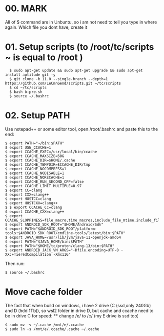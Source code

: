 # 00. MARK

All of $ command are in Unbuntu, so i am not need to tell you type in where again.
Which file you dont have, create it

# 01. Setup scripts (to /root/tc/scripts ~ is equal to /root )
     
      $ sudo apt-get update && sudo apt-get upgrade && sudo apt-get install aptitude git -y 
      $ git clone -b 11.0 --single-branch --depth=1 https://github.com/LeCmnGend/scripts.git ~/tc/scripts
      $ cd ~/tc/scripts
      $ bash b-pre.sh
      $ source ~/.bashrc
 
# 02. Setup PATH

Use notepad++ or some editor tool, open /root/.bashrc and paste this to the end:

	$ export PATH="~/bin:$PATH"
	$ export USE_CCACHE=1
	$ export CCACHE_EXEC=/usr/local/bin/ccache
	$ export CCACHE_MAXSIZE=50G
	$ export CCACHE_DIR=$HOME/.cache
	$ export CCACHE_TEMPDIR=$CCACHE_DIR/tmp
	$ export CCACHE_NOCOMPRESS=1
	$ export CCACHE_NODISABLE=1
	$ export CCACHE_NORECACHE=1
	$ export CCACHE_RUN_SECOND_CPP=false
	$ export CCACHE_LIMIT_MULTIPLE=0.97
	$ export CC=clang
	$ export CXX=clang++
	$ export HOSTCC=clang
	$ export HOSTCXX=clang++
	$ $ export CCACHE_CC=clang
	$ export CCACHE_CXX=clang++
	$ export CCACHE_SLOPPINESS=file_macro,time_macros,include_file_mtime,include_file_ctime,file_stat_matches
	$ export ANDROID_SDK_ROOT="$HOME/Android/Sdk"
	$ export PATH="$ANDROID_SDK_ROOT/platform-tools:$ANDROID_SDK_ROOT/cmdline-tools/latest/bin:$PATH"
	$ export JAVA_HOME=/usr/lib/jvm/java-11-openjdk-amd64
	$ export PATH="$JAVA_HOME/bin:$PATH"
	$ export PATH="$HOME/tc/proton/clang-13/bin:$PATH"
	$ export ANDROID_JACK_VM_ARGS="-Dfile.encoding=UTF-8 -XX:+TieredCompilation -Xmx11G"
	
Then run:

	$ source ~/.bashrc
      
# Move cache folder

The fact that when build on windows, i have 2 drive (C (ssd,only 240Gb) and D (hdd 1Tb)), 
so wsl2 folder in drive D, but cache and ccache need to be in drive C for speed:
** change /e/ to /c/ (my E drive is ssd too)
     
	$ sudo mv -v ~/.cache /mnt/e/.ccache
	$ sudo ln -s /mnt/e/.ccache/.cache ~/.cache  


      
  
